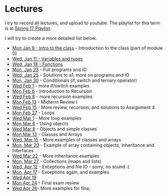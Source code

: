 Lectures
===

I try to record all lectures, and upload to youtube. The playlist for this term is at [Spring 17 Playlist](https://www.youtube.com/playlist?list=PLK5RwQeVk5Yw_TW0LTouoJBTWzSM9HsG7).

I will try to create a more detailed list below.

* [Mon Jan 9 - Intro to the class](https://youtu.be/VXJej8rnAnA) - Introduction to the class (part of module 0)
* [Wed, Jan 11 - Variables and types](https://youtu.be/Sp5W1rh-xLk)
* [Wed, Jan 18 - Functions](https://youtu.be/TwSHkGxBSaI)
* [Mon, Jan 23](https://youtu.be/QJZiYrn5I4o) - Full programs and IO
* [Wed, Jan 25](https://youtu.be/o10VCtDaIis) - Solutions to a1, more on programs and IO
* [Mon, Jan 30](https://youtu.be/I5W9Hpotlao) - Conditionals (if, switch and ternary operator)
* [Wed Feb 1](https://youtu.be/BDNDTnpChPw) - more if/switch examples 
* [Mon Feb 6](https://youtu.be/9diAKfH5SKo) - Introduction to Recursion
* [Wed Feb 8](https://youtu.be/_YrwWlBKPFo) - more recursion examples
* [Mon Feb 13](https://youtu.be/L4ePOOd4vjk) - Midterm Review I
* [Wed Feb 15](https://youtu.be/TVrT1AAUggY) - More review, recursion, and solutions to Assignment 4
* [Mon Feb 27](https://youtu.be/UaYq4bfEjy4) - Loops
* [Wed Mar 1](https://youtu.be/4WrSLoIu2wA) - More loop examples
* [Mon Mar 6](https://youtu.be/g9nurLST3tQ) - Using objects
* [Wed Mar 8](https://youtu.be/RRp9I6qNsWY) - Objects and simple classes
* [Mon Mar 13](https://youtu.be/SdWzSHGRYhE) - Classes and Arrays
* [Wed, Mar 15](https://youtu.be/wunM3BlMsQ0) - More examples of classes and arrays
* [Mon, Mar 20](https://youtu.be/H1OA3eNpYRk) - Example of array containing objects, Inheritance and Interfaces
* [Wed Mar 22](https://youtu.be/BlDIKJ4eTu4) - More inheritance examples
* [Mon, Mar 27](https://youtu.be/JuMoIaQaUjE) - Collections (maps and lists)
* [Wed, Apr 12](https://youtu.be/6bpc-wzT9nI) - Exceptions and file IO - sorry, no sound :(
* [Mon, Apr 17](https://youtu.be/pspDUi4yS8U) - Exceptions again, and examples
* [Wed Apr 19](https://youtu.be/cMrxo6g1YmY)
* [Mon Apr 24](https://www.youtube.com/watch?v=I2fd68ViySw) - Final exam review
* [Wed Apr 26](https://youtu.be/NVjU9nZTOZY)- More examples for fina;